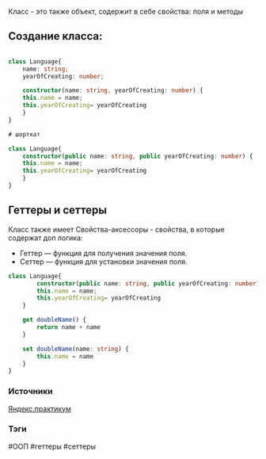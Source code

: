 
Класс - это также объект, содержит в себе свойства: поля и методы

## Создание класса:

```typescript

class Language{
	name: string;
	yearOfCreating: number;

	constructor(name: string, yearOfCreating: number) {
	this.name = name;
	this.yearOfCreating= yearOfCreating
	}
}

# шорткат

class Language{
	constructor(public name: string, public yearOfCreating: number) {
	this.name = name;
	this.yearOfCreating= yearOfCreating
	}
}

```

## Геттеры и сеттеры

Класс также имеет Свойства-аксессоры - свойства, в которые содержат доп логика:
- Геттер — функция для получения значения поля.
- Сеттер — функция для установки значения поля.

```typescript
class Language{
		constructor(public name: string, public yearOfCreating: number) {
		this.name = name;
		this.yearOfCreating= yearOfCreating
	}

	get doubleName() {
		return name + name
	}

	set doubleName(name: string) {
		this.name = name
	}
}
```

### Источники
[Яндекс.практикум](https://practicum.yandex.ru/learn/high-education-web-developer-magistr/courses/dcbe5700-0747-4b6d-aeec-7c089f3c8951/sprints/236862/topics/66851ca6-9f92-4558-9edd-f30d13cdd317/lessons/cfaf1801-73ae-45d3-ad9e-a9ab758bda43/)



### Тэги
#ООП #геттеры #сеттеры